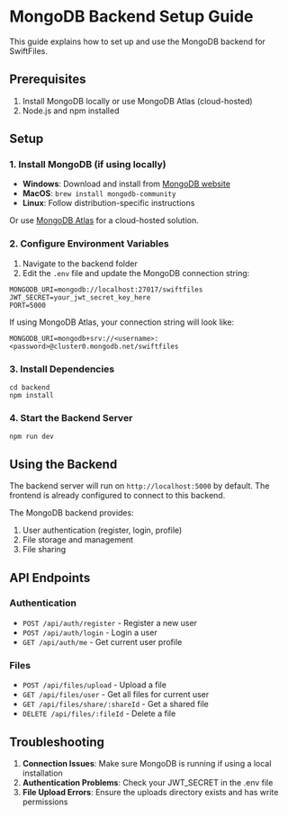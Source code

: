 # MongoDB Backend Setup Guide

This guide explains how to set up and use the MongoDB backend for SwiftFiles.

## Prerequisites

1. Install MongoDB locally or use MongoDB Atlas (cloud-hosted)
2. Node.js and npm installed

## Setup

### 1. Install MongoDB (if using locally)

- **Windows**: Download and install from [MongoDB website](https://www.mongodb.com/try/download/community)
- **MacOS**: `brew install mongodb-community`
- **Linux**: Follow distribution-specific instructions

Or use [MongoDB Atlas](https://www.mongodb.com/cloud/atlas/register) for a cloud-hosted solution.

### 2. Configure Environment Variables

1. Navigate to the backend folder
2. Edit the `.env` file and update the MongoDB connection string:

```
MONGODB_URI=mongodb://localhost:27017/swiftfiles
JWT_SECRET=your_jwt_secret_key_here
PORT=5000
```

If using MongoDB Atlas, your connection string will look like:
```
MONGODB_URI=mongodb+srv://<username>:<password>@cluster0.mongodb.net/swiftfiles
```

### 3. Install Dependencies

```
cd backend
npm install
```

### 4. Start the Backend Server

```
npm run dev
```

## Using the Backend

The backend server will run on `http://localhost:5000` by default. The frontend is already configured to connect to this backend.

The MongoDB backend provides:

1. User authentication (register, login, profile)
2. File storage and management
3. File sharing

## API Endpoints

### Authentication
- `POST /api/auth/register` - Register a new user
- `POST /api/auth/login` - Login a user
- `GET /api/auth/me` - Get current user profile

### Files
- `POST /api/files/upload` - Upload a file
- `GET /api/files/user` - Get all files for current user
- `GET /api/files/share/:shareId` - Get a shared file
- `DELETE /api/files/:fileId` - Delete a file

## Troubleshooting

1. **Connection Issues**: Make sure MongoDB is running if using a local installation
2. **Authentication Problems**: Check your JWT_SECRET in the .env file
3. **File Upload Errors**: Ensure the uploads directory exists and has write permissions 